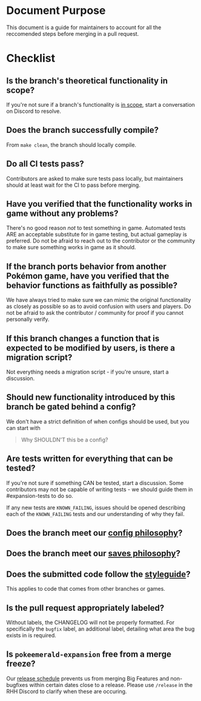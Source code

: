 # Document Purpose

This document is a guide for maintainers to account for all the reccomended steps before merging in a pull request.

# Checklist

## Is the branch's theoretical functionality in scope?
If you're not sure if a branch's functionality is [in scope](docs/team_procedures/scope.md), start a conversation on Discord to resolve.

## Does the branch successfully compile?
From `make clean`, the branch should locally compile.

## Do all CI tests pass?
Contributors are asked to make sure tests pass locally, but maintainers should at least wait for the CI to pass before merging.

## Have you verified that the functionality works in game without any problems?
There's no good reason _not_ to test something in game. Automated tests ARE an acceptable substitute for in game testing, but actual gameplay is preferred. Do not be afraid to reach out to the contributor or the community to make sure something works in game as it should.

## If the branch ports behavior from another Pokémon game, have you verified that the behavior functions as faithfully as possible? 
We have always tried to make sure we can mimic the original functionality as closely as possible so as to avoid confusion with users and players. Do not be afraid to ask the contributor / community for proof if you cannot personally verify.

## If this branch changes a function that is expected to be modified by users, is there a migration script?
Not everything needs a migration script - if you're unsure, start a discussion.

## Should new functionality introduced by this branch be gated behind a config?
We don't have a strict definition of when configs should be used, but you can start with 

> Why SHOULDN'T this be a config?

## Are tests written for everything that can be tested?
If you're not sure if something CAN be tested, start a discussion. Some contributors may not be capable of writing tests - we should guide them in #expansion-tests to do so.

If any new tests are `KNOWN_FAILING`, issues should be opened describing each of the `KNOWN_FAILING` tests and our understanding of why they fail.

## Does the branch meet our [config philosophy](docs/styleguide#config-philosophy)?

## Does the branch meet our [saves philosophy](docs/styleguide#saves-philosophy)?

## Does the submitted code follow the [styleguide](docs/styleguide)?
This applies to code that comes from other branches or games.

## Is the pull request appropriately labeled?
Without labels, the CHANGELOG will not be properly formatted. For specifically the `bugfix` label, an additional label, detailing what area the bug exists in is required.

## Is `pokeemerald-expansion` free from a merge freeze?
Our [release schedule](docs/team_procedures/schedule.md) prevents us from merging Big Features and non-bugfixes within certain dates close to a release. Please use `/release` in the RHH Discord to clarify when these are occuring.

